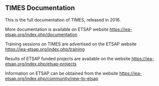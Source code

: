 ## TIMES Documentation

This is the full documentation of TIMES, released in 2016.

More documentation is available on ETSAP website https://iea-etsap.org/index.php/documentation

Training sessions on TIMES are advertised on the ETSAP website https://iea-etsap.org/index.php/training

Results of ETSAP funded projects are available on the website https://iea-etsap.org/index.php/etsap-projects

Information on ETSAP can be obtained from the website https://iea-etsap.org/index.php/community/new-to-etsap
